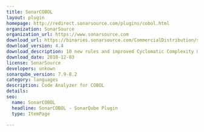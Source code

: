 ```yaml
---
title: SonarCOBOL
layout: plugin
homepage: http://redirect.sonarsource.com/plugins/cobol.html
organization: SonarSource
organization_url: https://www.sonarsource.com
download_url: https://binaries.sonarsource.com/CommercialDistribution/sonar-cobol-plugin/sonar-cobol-plugin-4.4.0.3403.jar
download_version: 4.4
download_description: 10 new rules and improved Cyclomatic Complexity metric
download_date: 2018-12-03
license: SonarSource
developers: unkown
sonarqube_version: 7.9-8.2
category: languages
description: Code Analyzer for COBOL
details: 
seo: 
  name: SonarCOBOL
  headline: SonarCOBOL - SonarQube Plugin
  type: ItemPage

---
```

